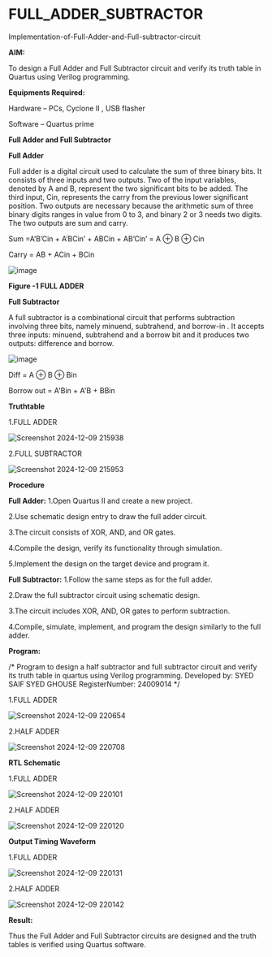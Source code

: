 # FULL_ADDER_SUBTRACTOR

Implementation-of-Full-Adder-and-Full-subtractor-circuit

**AIM:**

To design a Full Adder and Full Subtractor circuit and verify its truth table in Quartus using Verilog programming.

**Equipments Required:**

Hardware – PCs, Cyclone II , USB flasher

Software – Quartus prime

**Full Adder and Full Subtractor**

**Full Adder**

Full adder is a digital circuit used to calculate the sum of three binary bits. It consists of three inputs and two outputs. Two of the input variables, denoted by A and B, represent the two significant bits to be added. The third input, Cin, represents the carry from the previous lower significant position. Two outputs are necessary because the arithmetic sum of three binary digits ranges in value from 0 to 3, and binary 2 or 3 needs two digits. The two outputs are sum and carry.

Sum =A’B’Cin + A’BCin’ + ABCin + AB’Cin’ = A ⊕ B ⊕ Cin 

Carry = AB + ACin + BCin

![image](https://github.com/naavaneetha/FULL_ADDER_SUBTRACTOR/assets/154305477/0f30ba51-5ffb-4198-845f-18e054f675e7)

**Figure -1 FULL ADDER**

**Full Subtractor**

A full subtractor is a combinational circuit that performs subtraction involving three bits, namely minuend, subtrahend, and borrow-in . It accepts three inputs: minuend, subtrahend and a borrow bit and it produces two outputs: difference and borrow.

![image](https://github.com/naavaneetha/FULL_ADDER_SUBTRACTOR/assets/154305477/02b24f51-ab51-4304-9ad6-7b81ffc1ead5)

Diff = A ⊕ B ⊕ Bin 

Borrow out = A'Bin + A'B + BBin

**Truthtable**

1.FULL ADDER

![Screenshot 2024-12-09 215938](https://github.com/user-attachments/assets/3e7cc34f-ff41-45c9-a803-b77fc2e21628)

2.FULL SUBTRACTOR

![Screenshot 2024-12-09 215953](https://github.com/user-attachments/assets/76b95b01-2cfa-446e-a937-21222a9b02eb)


**Procedure**

**Full Adder:**
1.Open Quartus II and create a new project.

2.Use schematic design entry to draw the full adder circuit.

3.The circuit consists of XOR, AND, and OR gates.

4.Compile the design, verify its functionality through simulation.

5.Implement the design on the target device and program it.

**Full Subtractor:**
1.Follow the same steps as for the full adder.

2.Draw the full subtractor circuit using schematic design.

3.The circuit includes XOR, AND, OR gates to perform subtraction.

4.Compile, simulate, implement, and program the design similarly to the full adder.

**Program:**

/* Program to design a half subtractor and full subtractor circuit and verify its truth table in quartus using Verilog programming. 
Developed by: SYED SAIF SYED GHOUSE
RegisterNumber: 24009014
*/

1.FULL ADDER

![Screenshot 2024-12-09 220654](https://github.com/user-attachments/assets/5db6f654-aa20-4860-8063-8a21cea4f61e)

2.HALF ADDER

![Screenshot 2024-12-09 220708](https://github.com/user-attachments/assets/bdca5265-2a6d-46dc-a85f-45d0fbf1e801)


**RTL Schematic**

1.FULL ADDER

![Screenshot 2024-12-09 220101](https://github.com/user-attachments/assets/0f9e8b01-908d-4690-8830-74234cb2e16d)

2.HALF ADDER

![Screenshot 2024-12-09 220120](https://github.com/user-attachments/assets/e8515533-dced-450e-b661-242fc08bba02)


**Output Timing Waveform**

1.FULL ADDER

![Screenshot 2024-12-09 220131](https://github.com/user-attachments/assets/46e43598-ce96-4df0-a005-b148f8a32aec)


2.HALF ADDER

![Screenshot 2024-12-09 220142](https://github.com/user-attachments/assets/2e519a24-6a2f-4b8f-a679-a59145ddf0f2)


**Result:**

Thus the Full Adder and Full Subtractor circuits are designed and the truth tables is verified using Quartus software.



